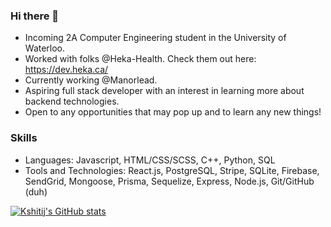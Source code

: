 ### Hi there 👋

<!--
**Kshitij-Kumar123/Kshitij-Kumar123** is a ✨ _special_ ✨ repository because its `README.md` (this file) appears on your GitHub profile.

Here are some ideas to get you started:
- 🔭 I’m currently working on ...
- 🌱 I’m currently learning ...
- 👯 I’m looking to collaborate on ...
- 💬 Ask me about ...
- 📫 How to reach me: ...
- 😄 Pronouns: ...
-->

- Incoming 2A Computer Engineering student in the University of Waterloo.
- Worked with folks @Heka-Health. Check them out here: https://dev.heka.ca/
- Currently working @Manorlead.
- Aspiring full stack developer with an interest in learning more about backend technologies.
- Open to any opportunities that may pop up and to learn any new things!

### Skills
- Languages: Javascript, HTML/CSS/SCSS, C++, Python, SQL
- Tools and Technologies: React.js,
PostgreSQL,
Stripe,
SQLite,
Firebase,
SendGrid,
Mongoose,
Prisma,
Sequelize,
Express,
Node.js,
Git/GitHub (duh)

[![Kshitij's GitHub stats](https://github-readme-stats.vercel.app/api?username=Kshitij-Kumar123&show_icons=true&theme=radical)](https://github.com/anuraghazra/github-readme-stats)
